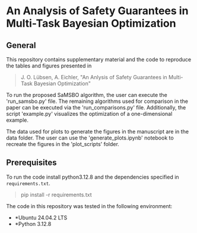 # An Analysis of Safety Guarantees in Multi-Task Bayesian Optimization

## General

This repository contains supplementary material and the code to reproduce the tables and figures presented in 

> J. O. Lübsen, A. Eichler, "An Anlysis of Safety Guarantees in Multi-Task Bayesian Optimization"


To run the proposed SaMSBO algorithm, the user can execute the 'run_samsbo.py' file. The remaining algorithms used for comparison in the paper can be executed via the 'run_comparisons.py' file.
Additionally, the script 'example.py' visualizes the optimization of a one-dimensional example.

The data used for plots to generate the figures in the manuscript are in the data folder. The user can use the 'generate_plots.ipynb' notebook to recreate the figures in the 'plot_scripts' folder.

## Prerequisites

To run the code install python3.12.8 and the dependencies specified in `requirements.txt`.

> pip install -r requirements.txt

The code in this repository was tested in the following environment:

* *Ubuntu 24.04.2 LTS
* *Python 3.12.8





